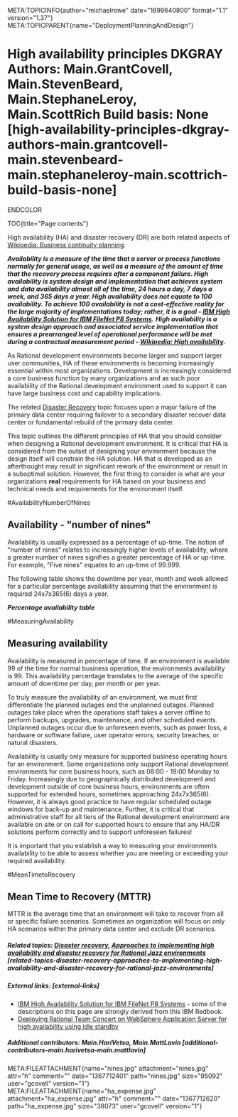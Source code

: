 META:TOPICINFO{author="michaelrowe" date="1699640800" format="1.1"
version="1.37"} META:TOPICPARENT{name="DeploymentPlanningAndDesign"}

# High availability principles DKGRAY Authors: Main.GrantCovell, Main.StevenBeard, Main.StephaneLeroy, Main.ScottRich Build basis: None [high-availability-principles-dkgray-authors-main.grantcovell-main.stevenbeard-main.stephaneleroy-main.scottrich-build-basis-none]

ENDCOLOR

TOC{title="Page contents"}

High availability (HA) and disaster recovery (DR) are both related
aspects of [Wikipedia: Business continuity
planning](http://en.wikipedia.org/wiki/Business_continuity_planning).

***Availability is a measure of the time that a server or process
functions normally for general usage, as well as a measure of the amount
of time that the recovery process requires after a component failure.
High availability is system design and implementation that achieves
system and data availability almost all of the time, 24 hours a day, 7
days a week, and 365 days a year. High availability does not equate to
100 availability. To achieve 100 availability is not a cost-effective
reality for the large majority of implementations today; rather, it is a
goal - [IBM High Availability Solution for IBM FileNet P8
Systems](http://www.redbooks.ibm.com/redbooks/pdfs/sg247700.pdf).***
***High availability is a system design approach and associated service
implementation that ensures a prearranged level of operational
performance will be met during a contractual measurement period -
[Wikipedia: High
availability](http://en.wikipedia.org/wiki/High_availability).***

As Rational development environments become larger and support larger
user communities, HA of these environments is becoming increasingly
essential within most organizations. Development is increasingly
considered a core business function by many organizations and as such
poor availability of the Rational development environment used to
support it can have large business cost and capability implications.

The related [Disaster Recovery](DisasterRecovery) topic focuses upon a
major failure of the primary data center requiring failover to a
secondary disaster recover data center or fundamental rebuild of the
primary data center.

This topic outlines the different principles of HA that you should
consider when designing a Rational development environment. It is
critical that HA is considered from the outset of designing your
environment because the design itself will constrain the HA solution. HA
that is developed as an afterthought may result in significant rework of
the environment or result in a suboptimal solution. However, the first
thing to consider is what are your organizations **real** requirements
for HA based on your business and technical needs and requirements for
the environment itself.

\#AvailabilityNumberOfNines

## Availability - "number of nines"

Availability is usually expressed as a percentage of up-time. The notion
of "number of nines" relates to increasingly higher levels of
availability, where a greater number of nines signifies a greater
percentage of HA or up-time. For example, "Five nines" equates to an
up-time of 99.999.

The following table shows the downtime per year, month and week allowed
for a particular percentage availability assuming that the environment
is required 24x7x365(6) days a year.

***Percentage availability table***

\#MeasuringAvailability

## Measuring availability

Availability is measured in percentage of time. If an environment is
available 99 of the time for normal business operation, the environments
availability is 99. This availability percentage translates to the
average of the specific amount of downtime per day, per month or per
year.

To truly measure the availability of an environment, we must first
differentiate the planned outages and the unplanned outages. Planned
outages take place when the operations staff takes a server offline to
perform backups, upgrades, maintenance, and other scheduled events.
Unplanned outages occur due to unforeseen events, such as power loss, a
hardware or software failure, user operator errors, security breaches,
or natural disasters.

Availability is usually only measure for supported business operating
hours for an environment. Some organizations only support Rational
development environments for core business hours, such as 08:00 - 19:00
Monday to Friday. Increasingly due to geographically distributed
development and development outside of core business hours, environments
are often supported for extended hours, sometimes approaching
24x7x365(6). However, it is always good practice to have regular
scheduled outage windows for back-up and maintenance. Further, it is
critical that administrative staff for all tiers of the Rational
development environment are available on site or on call for supported
hours to ensure that any HA/DR solutions perform correctly and to
support unforeseen failures!

It is important that you establish a way to measuring your environments
availability to be able to assess whether you are meeting or exceeding
your required availability.

\#MeanTimetoRecovery

## Mean Time to Recovery (MTTR)

MTTR is the average time that an environment will take to recover from
all or specific failure scenarios. Sometimes an organization will focus
on only HA scenarios within the primary data center and exclude DR
scenarios.

##### Related topics: [Disaster recovery](DisasterRecovery), [Approaches to implementing high availability and disaster recovery for Rational Jazz environments](ApproachesToImplementingHAAndDR) [related-topics-disaster-recovery-approaches-to-implementing-high-availability-and-disaster-recovery-for-rational-jazz-environments]

##### External links: [external-links]

-   [IBM High Availability Solution for IBM FileNet P8
    Systems](http://www.redbooks.ibm.com/redbooks/pdfs/sg247700.pdf) -
    some of the descriptions on this page are strongly derived from this
    IBM Redbook.
-   [Deploying Rational Team Concert on WebSphere Application Server for
    high availability using idle
    standby](http://www.ibm.com/support/docview.wss?rs=3488&uid=swg21390906)

##### Additional contributors: Main.HariVetsa, Main.MattLavin [additional-contributors-main.harivetsa-main.mattlavin]

META:FILEATTACHMENT{name="nines.jpg" attachment="nines.jpg" attr="h"
comment="" date="1367712401" path="nines.jpg" size="95092"
user="gcovell" version="1"} META:FILEATTACHMENT{name="ha_expense.jpg"
attachment="ha_expense.jpg" attr="h" comment="" date="1367712620"
path="ha_expense.jpg" size="38073" user="gcovell" version="1"}
